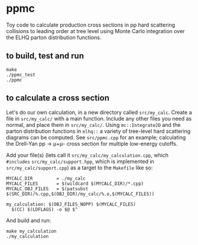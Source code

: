 # ppmc
Toy code to calculate production cross sections in pp hard scattering collisions to leading order at tree level using Monte Carlo integration over the ELHQ parton distribution functions.

## to build, test and run
```
make
./ppmc_test
./ppmc
```

## to calculate a cross section

Let's do our own calculation, in a new directory called `src/my_calc`. Create a file in `src/my_calc/` with a main function. Include any other files you need as normal, and place them in `src/my_calc/`. Using `mc::Integrate2D` and the parton distribution functions in `elhq::` a variety of tree-level hard scattering diagrams can be computed. See `src/ppmc.cpp` for an example; calculating the Drell-Yan pp -> μ+μ- cross section for multiple low-energy cutoffs. 

Add your file(s) (lets call it `src/my_calc/my_calculation.cpp`, which `#includes` `src/my_calc/support.hpp`, which is implemented in `src/my_calc/support.cpp`) as a target to the `Makefile` like so:

```
MYCALC_DIR         = ./my_calc
MYCALC_FILES       = $(wildcard $(MYCALC_DIR)/*.cpp)
MYCALC_OBJ_FILES   = $(patsubst $(SRC_DIR)/%.cpp,$(OBJ_DIR)/my_calc/%.o,$(MYCALC_FILES))

my_calculation: $(OBJ_FILES_NOPP) $(MYCALC_FILES)
  $(CC) $(LDFLAGS) -o $@ $^ 
```

And build and run:

```
make my_calculation
./my_calculation
```
